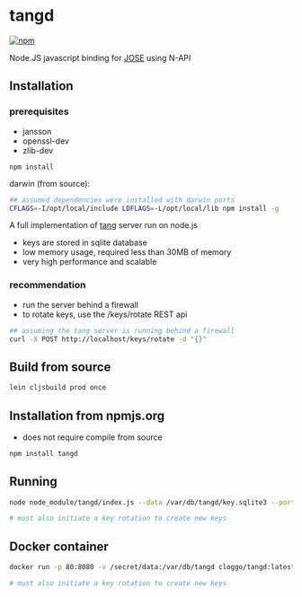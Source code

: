 # tangd

[![npm](https://img.shields.io/npm/v/tangd.svg)](https://www.npmjs.com/package/tangd)

Node.JS javascript binding for [JOSE](https://github.com/latchset/jose.git) using N-API

## Installation 

### prerequisites
* jansson
* openssl-dev
* zlib-dev

```
npm install
```

darwin (from source):

```bash
## assumed dependencies were installed with darwin ports 
CFLAGS=-I/opt/local/include LDFLAGS=-L/opt/local/lib npm install -g
```



A full implementation of [tang](https://github.com/latchset/tang) server run on node.js

* keys are stored in sqlite database
* low memory usage, required less than 30MB of memory
* very high performance and scalable

### recommendation
* run the server behind a firewall
* to rotate keys, use the /keys/rotate REST api

```sh
## assuming the tang server is running behind a firewall
curl -X POST http://localhost/keys/rotate -d "{}"
```

## Build from source

```sh
lein cljsbuild prod once
```

## Installation from npmjs.org
* does not require compile from source

```sh
npm install tangd
```

## Running

```sh
node node_module/tangd/index.js --data /var/db/tangd/key.sqlite3 --port 8080

# must also initiate a key rotation to create new keys
```

## Docker container

```sh
docker run -p 80:8080 -v /secret/data:/var/db/tangd cloggo/tangd:latest

# must also initiate a key rotation to create new keys 
```
